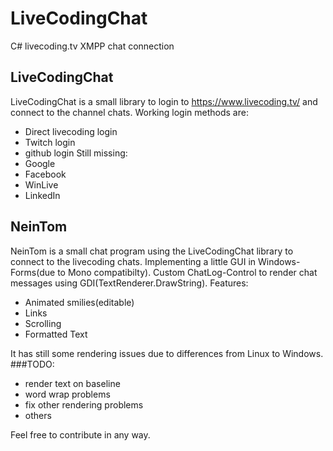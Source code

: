 # LiveCodingChat
C# livecoding.tv XMPP chat connection
## LiveCodingChat
LiveCodingChat is a small library to login to https://www.livecoding.tv/ and connect to the channel chats.
Working login methods are:
  - Direct livecoding login
  - Twitch login
  - github login
Still missing:
  - Google
  - Facebook
  - WinLive
  - LinkedIn
  
## NeinTom
NeinTom is a small chat program using the LiveCodingChat library to connect to the livecoding chats.
Implementing a little GUI in Windows-Forms(due to Mono compatibilty).
Custom ChatLog-Control to render chat messages using GDI(TextRenderer.DrawString).
Features:
  - Animated smilies(editable)
  - Links
  - Scrolling
  - Formatted Text

It has still some rendering issues due to differences from Linux to Windows.
###TODO:
  - render text on baseline
  - word wrap problems
  - fix other rendering problems
  - others
  
Feel free to contribute in any way.
